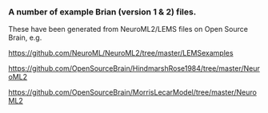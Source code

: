 ### A number of example Brian (version 1 & 2) files. 

These have been generated from NeuroML2/LEMS files on Open Source Brain, e.g.

https://github.com/NeuroML/NeuroML2/tree/master/LEMSexamples

https://github.com/OpenSourceBrain/HindmarshRose1984/tree/master/NeuroML2

https://github.com/OpenSourceBrain/MorrisLecarModel/tree/master/NeuroML2

